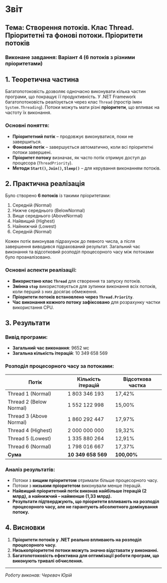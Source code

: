 # Звіт

## Тема: Створення потоків. Клас Thread. Пріоритетні та фонові потоки. Пріоритети потоків

### Виконане завдання: Варіант 4 (6 потоків з різними пріоритетами)

## 1. Теоретична частина

Багатопотоковість дозволяє одночасно виконувати кілька частин програми, що покращує її продуктивність. У .NET Framework багатопотоковість реалізується через клас `Thread` (простір імен `System.Threading`). Потоки можуть мати різні **пріоритети**, що впливає на частоту їх виконання.

### Основні поняття:
- **Пріоритетний потік** – продовжує виконуватися, поки не завершиться.
- **Фоновий потік** – завершується автоматично, коли всі пріоритетні потоки завершені.
- **Пріоритет потоку** визначає, як часто потік отримує доступ до процесора (`ThreadPriority`).
- **Методи `Start()`, `Join()`, `Sleep()`** – для керування виконанням потоків.

## 2. Практична реалізація

Було створено **6 потоків** із такими пріоритетами:
1. Середній (Normal)
2. Нижче середнього (BelowNormal)
3. Вище середнього (AboveNormal)
4. Найвищий (Highest)
5. Найнижчий (Lowest)
6. Середній (Normal)

Кожен потік виконував підрахунок до певного числа, а після завершення виводився підрахований результат. Загальний час виконання та відсотковий розподіл процесорного часу між потоками було проаналізовано.

### Основні аспекти реалізації:
- **Використано клас `Thread`** для створення та запуску потоків.
- **Змінна `stop`** використовується для зупинки виконання всіх потоків, коли перший з них досягає обмеження.
- **Пріоритети потоків встановлено через `Thread.Priority`**.
- **Час виконання кожного потоку зафіксовано** для розрахунку частки використання CPU.

## 3. Результати

### Вивід програми:
- **Загальний час виконання**: 9652 мс
- **Загальна кількість ітерацій**: 10 349 658 569

### Розподіл процесорного часу за потоками:
| Потік                      | Кількість ітерацій  | Відсоткова частка |
|---------------------------|--------------------|------------------|
| Thread 1 (Normal)         | 1 803 346 193     | 17,42%          |
| Thread 2 (Below Normal)   | 1 552 122 998     | 15,00%          |
| Thread 3 (Above Normal)   | 1 860 292 447     | 17,97%          |
| Thread 4 (Highest)        | 2 000 000 000     | 19,32%          |
| Thread 5 (Lowest)         | 1 335 880 264     | 12,91%          |
| Thread 6 (Normal)         | 1 798 016 667     | 17,37%          |
| **Сума**                  | **10 349 658 569** | **100,00%**     |

### Аналіз результатів:
- Потоки з **вищим пріоритетом** отримали більше процесорного часу.
- Потоки з **низьким пріоритетом** виконували менше ітерацій.
- **Найвищий пріоритетний потік виконав найбільше ітерацій (2 млрд), а найнижчий – найменше (1,33 млрд).**
- **Результати підтверджують, що пріоритети впливають на розподіл процесорного часу, але не гарантують абсолютного домінування потоку.**

## 4. Висновки

1. **Пріоритети потоків у .NET реально впливають на розподіл процесорного часу.**
2. **Низькопріоритетні потоки можуть значно відставати у виконанні.**
3. **Багатопотоковість ефективна для оптимізації роботи програм, що виконують тривалі обчислення.**

---

_Роботу виконав: Черевач Юрій_

